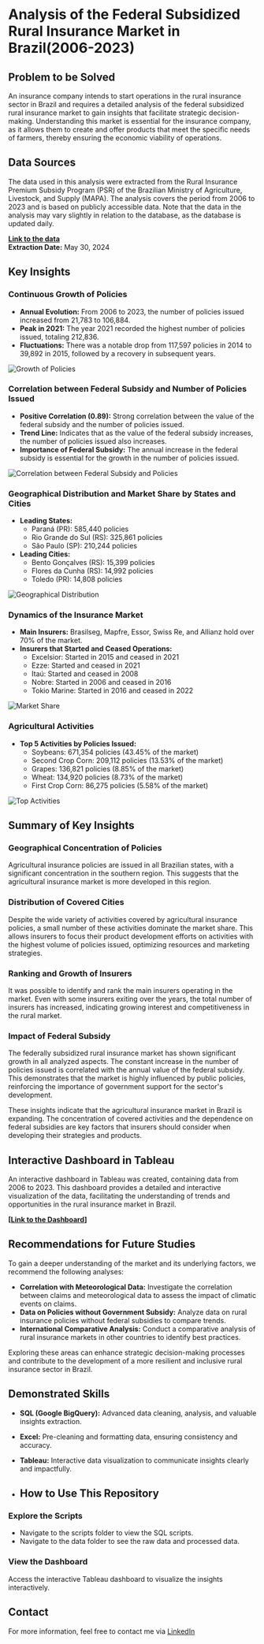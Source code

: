 # Analysis of the Federal Subsidized Rural Insurance Market in Brazil(2006-2023)

## Problem to be Solved

An insurance company intends to start operations in the rural insurance sector in Brazil and requires a detailed analysis of the federal subsidized rural insurance market to gain insights that facilitate strategic decision-making. Understanding this market is essential for the insurance company, as it allows them to create and offer products that meet the specific needs of farmers, thereby ensuring the economic viability of operations.

## Data Sources

The data used in this analysis were extracted from the Rural Insurance Premium Subsidy Program (PSR) of the Brazilian Ministry of Agriculture, Livestock, and Supply (MAPA). The analysis covers the period from 2006 to 2023 and is based on publicly accessible data. Note that the data in the analysis may vary slightly in relation to the database, as the database is updated daily.

**[Link to the data](https://www.gov.br/agricultura/pt-br/assuntos/riscos-seguro/seguro-rural/dados)**  
**Extraction Date:** May 30, 2024

## Key Insights

### Continuous Growth of Policies

- **Annual Evolution:** From 2006 to 2023, the number of policies issued increased from 21,783 to 106,884.
- **Peak in 2021:** The year 2021 recorded the highest number of policies issued, totaling 212,836.
- **Fluctuations:** There was a notable drop from 117,597 policies in 2014 to 39,892 in 2015, followed by a recovery in subsequent years.

![Growth of Policies](Charts/Evo.Pol.png)

### Correlation between Federal Subsidy and Number of Policies Issued

- **Positive Correlation (0.89):** Strong correlation between the value of the federal subsidy and the number of policies issued.
- **Trend Line:** Indicates that as the value of the federal subsidy increases, the number of policies issued also increases.
- **Importance of Federal Subsidy:** The annual increase in the federal subsidy is essential for the growth in the number of policies issued.

![Correlation between Federal Subsidy and Policies](Charts/Correlation.png)

### Geographical Distribution and Market Share by States and Cities

- **Leading States:**
  - Paraná (PR): 585,440 policies
  - Rio Grande do Sul (RS): 325,861 policies
  - São Paulo (SP): 210,244 policies
- **Leading Cities:**
  - Bento Gonçalves (RS): 15,399 policies
  - Flores da Cunha (RS): 14,992 policies
  - Toledo (PR): 14,808 policies

![Geographical Distribution](Charts/Geo.distr.png)

### Dynamics of the Insurance Market

- **Main Insurers:** Brasilseg, Mapfre, Essor, Swiss Re, and Allianz hold over 70% of the market.
- **Insurers that Started and Ceased Operations:**
  - Excelsior: Started in 2015 and ceased in 2021
  - Ezze: Started and ceased in 2021
  - Itaú: Started and ceased in 2008
  - Nobre: Started in 2006 and ceased in 2016
  - Tokio Marine: Started in 2016 and ceased in 2022

![Market Share](Charts/Market.share.png)

### Agricultural Activities

- **Top 5 Activities by Policies Issued:**
  - Soybeans: 671,354 policies (43.45% of the market)
  - Second Crop Corn: 209,112 policies (13.53% of the market)
  - Grapes: 136,821 policies (8.85% of the market)
  - Wheat: 134,920 policies (8.73% of the market)
  - First Crop Corn: 86,275 policies (5.58% of the market)

![Top Activities](Charts/Ranking.activities.png)

## Summary of Key Insights

### Geographical Concentration of Policies

Agricultural insurance policies are issued in all Brazilian states, with a significant concentration in the southern region. This suggests that the agricultural insurance market is more developed in this region.

### Distribution of Covered Cities

Despite the wide variety of activities covered by agricultural insurance policies, a small number of these activities dominate the market share. This allows insurers to focus their product development efforts on activities with the highest volume of policies issued, optimizing resources and marketing strategies.

### Ranking and Growth of Insurers

It was possible to identify and rank the main insurers operating in the market. Even with some insurers exiting over the years, the total number of insurers has increased, indicating growing interest and competitiveness in the rural market.

### Impact of Federal Subsidy

The federally subsidized rural insurance market has shown significant growth in all analyzed aspects. The constant increase in the number of policies issued is correlated with the annual value of the federal subsidy. This demonstrates that the market is highly influenced by public policies, reinforcing the importance of government support for the sector's development.

These insights indicate that the agricultural insurance market in Brazil is expanding. The concentration of covered activities and the dependence on federal subsidies are key factors that insurers should consider when developing their strategies and products.

## Interactive Dashboard in Tableau

An interactive dashboard in Tableau was created, containing data from 2006 to 2023. This dashboard provides a detailed and interactive visualization of the data, facilitating the understanding of trends and opportunities in the rural insurance market in Brazil.

**[[Link to the Dashboard](https://public.tableau.com/views/RuralInsuranceSubsidyProgramofBrazilPSR-2006-2023/RuralInsuranceSubsidyProgramofBrazilPSR-2006-2023?:language=pt-BR&:sid=&:display_count=n&:origin=viz_share_link)]**

## Recommendations for Future Studies

To gain a deeper understanding of the market and its underlying factors, we recommend the following analyses:

- **Correlation with Meteorological Data:** Investigate the correlation between claims and meteorological data to assess the impact of climatic events on claims.
- **Data on Policies without Government Subsidy:** Analyze data on rural insurance policies without federal subsidies to compare trends.
- **International Comparative Analysis:** Conduct a comparative analysis of rural insurance markets in other countries to identify best practices.

Exploring these areas can enhance strategic decision-making processes and contribute to the development of a more resilient and inclusive rural insurance sector in Brazil.

## Demonstrated Skills

- **SQL (Google BigQuery):** Advanced data cleaning, analysis, and valuable insights extraction.
- **Excel:** Pre-cleaning and formatting data, ensuring consistency and accuracy.
- **Tableau:** Interactive data visualization to communicate insights clearly and impactfully.

- ## How to Use This Repository

### Explore the Scripts

- Navigate to the scripts folder to view the SQL scripts.
- Navigate to the data folder to see the raw data and processed data.

### View the Dashboard

Access the interactive Tableau dashboard to visualize the insights interactively.

## Contact

For more information, feel free to contact me via [LinkedIn](https://www.linkedin.com/in/diego-barbosa-de-oliveira-aa8b4ba7/)
